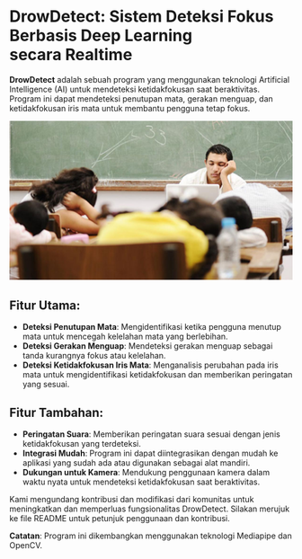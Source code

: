 # DrowDetect: Sistem Deteksi Fokus Berbasis Deep Learning secara Realtime

**DrowDetect** adalah sebuah program yang menggunakan teknologi Artificial Intelligence (AI) untuk mendeteksi ketidakfokusan saat beraktivitas. 
Program ini dapat mendeteksi penutupan mata, gerakan menguap, dan ketidakfokusan iris mata untuk membantu pengguna tetap fokus.

![DrowDetect](static/images/Mengantuk.jpg)

## Fitur Utama:
- **Deteksi Penutupan Mata**: Mengidentifikasi ketika pengguna menutup mata untuk mencegah kelelahan mata yang berlebihan.
- **Deteksi Gerakan Menguap**: Mendeteksi gerakan menguap sebagai tanda kurangnya fokus atau kelelahan.
- **Deteksi Ketidakfokusan Iris Mata**: Menganalisis perubahan pada iris mata untuk mengidentifikasi ketidakfokusan dan memberikan peringatan yang sesuai.

## Fitur Tambahan:
- **Peringatan Suara**: Memberikan peringatan suara sesuai dengan jenis ketidakfokusan yang terdeteksi.
- **Integrasi Mudah**: Program ini dapat diintegrasikan dengan mudah ke aplikasi yang sudah ada atau digunakan sebagai alat mandiri.
- **Dukungan untuk Kamera**: Mendukung penggunaan kamera dalam waktu nyata untuk mendeteksi ketidakfokusan saat beraktivitas.


Kami mengundang kontribusi dan modifikasi dari komunitas untuk meningkatkan dan memperluas fungsionalitas DrowDetect. Silakan merujuk ke file README untuk petunjuk penggunaan dan kontribusi.


**Catatan**: Program ini dikembangkan menggunakan teknologi Mediapipe dan OpenCV.

